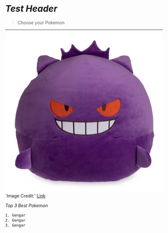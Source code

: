 # ***Test Header*** 
> Choose your Pokemon
---
![Image](https://github.com/Rahut3/cse15l-lab-reports/blob/main/gengar-plush.png?raw=true)
`Image Credit:' 
[Link](https://www.pokemoncenter.com/product/701-95871/gengar-extra-large-microbead-plush-21-in)

*Top 3 Best Pokemon*
```
1. Gengar
2. Gengar
3. Gengar
```
